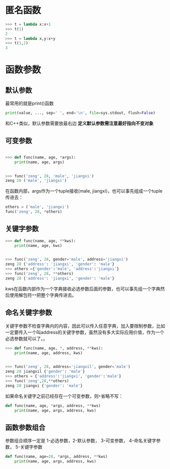 # 匿名函数
```python
>>> t = lambda x:x+1
>>> t(1)
2
>>> t = lambda x,y:x+y
>>> t(1,2)
3
```
# 函数参数
## 默认参数
最常用的就是print()函数
```python
print(value, ..., sep=' ', end='\n', file=sys.stdout, flush=False)
```
和C++类似，默认参数需要放最右边
**定义默认参数需注意最好指向不变对象**
## 可变参数
```python

>>> def func(name, age, *args):
	print(name, age, args)

	
>>> func('zeng', 28, 'male', 'jiangxi')
zeng 28 ('male', 'jiangxi')
```
在函数内部，args作为一个tuple接收(male, jiangxi)，也可以事先组成一个tuple传进去：
```python
others = ('male', 'jiangxi')
func('zeng', 28, *others)
```
## 关键字参数
```python
>>> def func(name, age, **kws):
	print(name, age, kws)

	
>>> func('zeng', 28, gender='male', address='jiangxi')
zeng 28 {'address': 'jiangxi', 'gender': 'male'}
>>> others ={'gender':'male', 'address':'jiangxi'}
>>> func('zeng', 28, **others)
zeng 28 {'address': 'jiangxi', 'gender': 'male'}
```
kws在函数内部作为一个字典接收必选参数后面的参数，也可以事先组一个字典然后使用解包符`**`把整个字典传进去。
## 命名关键字参数
关键字参数不检查字典内的内容，因此可以传入任意字典，加入要限制参数，比如一定要传入一个叫address的关键字参数，虽然没有多大实际应用价值，作为一个必选参数就可以了。。
```python
>>> def func(name, age, *, address, **kws):
	print(name, age, address, kws)

	
>>> func('zeng', 28, address='jiangxil', gender='male')
zeng 28 jiangxil {'gender': 'male'}
>>> others = {'address':'jiangxi', 'gender':'male'}
>>> func('zeng',28,**others)
zeng 28 jiangxi {'gender': 'male'}
```
如果命名关键字之前已经存在一个可变参数，则`*`省略不写：
```python
def func(name, age, *args, address, **kws)
    print(name, age, args, address, kws)
```

## 函数参数组合
参数组合顺序一定是 1-必选参数，2-默认参数， 3-可变参数， 4-命名关键字参数， 5-关键字参数
```python
def func(name, age=28, *args, address, **kws)
    print(name, age, args, address, kws)
```